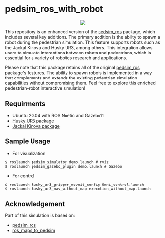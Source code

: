 # pedsim_ros_with_robot

<p align="center">
 <img src="https://github.com/suminkxng/pedsim_ros_with_robot/assets/87006619/1b972851-a8e6-473e-8a5e-28c91a2f72c7">
</p>

This repository is an enhanced version of the [pedsim_ros](https://github.com/srl-freiburg/pedsim_ros) package, which includes several key additions. The primary addition is the ability to spawn a robot during the pedestrian simulation. This feature supports robots such as the Jackal Kinova and Husky UR3, among others. This integration allows users to simulate interactions between robots and pedestrians, which is essential for a variety of robotics research and applications. 

Please note that this package retains all of the original [pedsim_ros](https://github.com/srl-freiburg/pedsim_ros) package's features. The ability to spawn robots is implemented in a way that complements and extends the existing pedestrian simulation capabilities without compromising them. Feel free to explore this enriched pedestrian-robot interactive simulation!    


## Requirments
* Ubuntu 20.04 with ROS Noetic and Gazebo11
* [Husky UR3 package](https://github.com/QualiaT/husky_ur3_simulator)
* [Jackal Kinova package](https://github.com/Sungwwoo/jackal_kinova_simulator)    

## Sample Usage
* For visualization
```
$ roslaunch pedsim_simulator demo.launch # rviz
$ roslaunch pedsim_gazebo_plugin demo.launch # Gazebo
```
* For control
```
$ roslaunch husky_ur3_gripper_moveit_config Omni_control.launch
$ roslaunch husky_ur3_nav_without_map execution_without_map.launch
```    

## Acknowledgement
Part of this simulation is based on:
  * [pedsim_ros](https://github.com/srl-freiburg/pedsim_ros)
  * [ros_maps_to_pedsim](https://github.com/fverdoja/ros_maps_to_pedsim)
